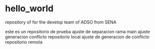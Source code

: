 # hello_world
repository of for the develop team of ADSO from SENA

este es un repositorio de prueba
ajuste de separacion rama main
ajuste generacion conflicto repositorio local 
ajuste de generacion de conflicto repositorio remota